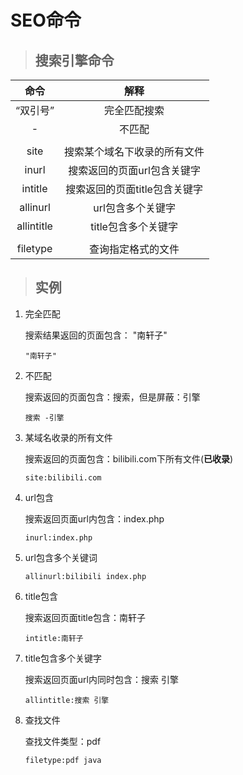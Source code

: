# SEO命令

> ## 搜索引擎命令

|    命令    |             解释              |
| :--------: | :---------------------------: |
|  “双引号”  |         完全匹配搜索          |
|     -      |            不匹配             |
|            |                               |
|    site    | 搜索某个域名下收录的所有文件  |
|   inurl    |  搜索返回的页面url包含关键字  |
|  intitle   | 搜索返回的页面title包含关键字 |
|  allinurl  |       url包含多个关键字       |
| allintitle |      title包含多个关键字      |
|            |                               |
|  filetype  |      查询指定格式的文件       |

> ## 实例

1. 完全匹配

   搜索结果返回的页面包含： "南轩子"

   ````SEO
   "南轩子"
   ````

2. 不匹配

   搜索返回的页面包含：搜索，但是屏蔽：引擎

   ```
   搜索 -引擎
   ```

3. 某域名收录的所有文件

   搜索返回的页面包含：bilibili.com下所有文件(**已收录**)

   ````
   site:bilibili.com
   ````

4. url包含

   搜索返回页面url内包含：index.php

   ````
   inurl:index.php
   ````

5. url包含多个关键词

   

   ```
   allinurl:bilibili index.php
   ```

6. title包含

   搜索返回页面title包含：南轩子

   ```
   intitle:南轩子
   ```

7. title包含多个关键字

   搜索返回页面url内同时包含：搜索 引擎

   ```
   allintitle:搜索 引擎
   ```

8. 查找文件

   查找文件类型：pdf

   ```
   filetype:pdf java
   ```

   

   